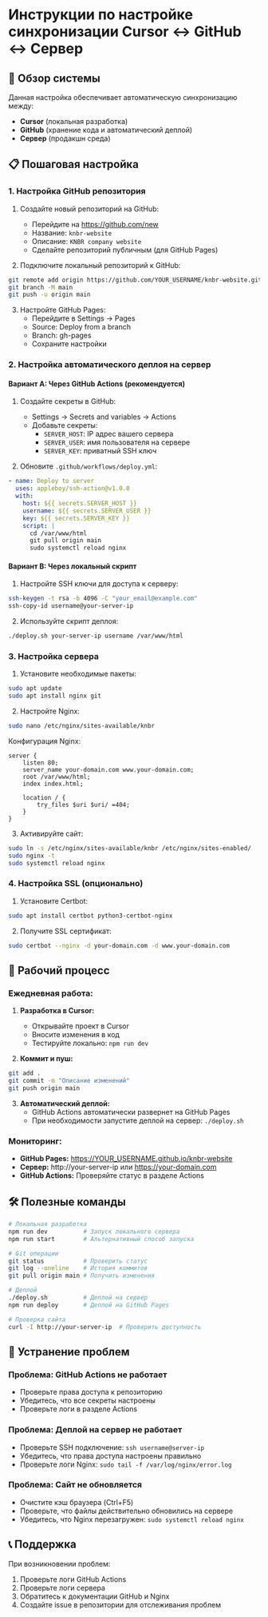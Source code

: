 # Инструкции по настройке синхронизации Cursor ↔ GitHub ↔ Сервер

## 🎯 Обзор системы

Данная настройка обеспечивает автоматическую синхронизацию между:
- **Cursor** (локальная разработка)
- **GitHub** (хранение кода и автоматический деплой)
- **Сервер** (продакшн среда)

## 📋 Пошаговая настройка

### 1. Настройка GitHub репозитория

1. Создайте новый репозиторий на GitHub:
   - Перейдите на https://github.com/new
   - Название: `knbr-website`
   - Описание: `KNBR company website`
   - Сделайте репозиторий публичным (для GitHub Pages)

2. Подключите локальный репозиторий к GitHub:
```bash
git remote add origin https://github.com/YOUR_USERNAME/knbr-website.git
git branch -M main
git push -u origin main
```

3. Настройте GitHub Pages:
   - Перейдите в Settings → Pages
   - Source: Deploy from a branch
   - Branch: gh-pages
   - Сохраните настройки

### 2. Настройка автоматического деплоя на сервер

#### Вариант A: Через GitHub Actions (рекомендуется)

1. Создайте секреты в GitHub:
   - Settings → Secrets and variables → Actions
   - Добавьте секреты:
     - `SERVER_HOST`: IP адрес вашего сервера
     - `SERVER_USER`: имя пользователя на сервере
     - `SERVER_KEY`: приватный SSH ключ

2. Обновите `.github/workflows/deploy.yml`:
```yaml
- name: Deploy to server
  uses: appleboy/ssh-action@v1.0.0
  with:
    host: ${{ secrets.SERVER_HOST }}
    username: ${{ secrets.SERVER_USER }}
    key: ${{ secrets.SERVER_KEY }}
    script: |
      cd /var/www/html
      git pull origin main
      sudo systemctl reload nginx
```

#### Вариант B: Через локальный скрипт

1. Настройте SSH ключи для доступа к серверу:
```bash
ssh-keygen -t rsa -b 4096 -C "your_email@example.com"
ssh-copy-id username@your-server-ip
```

2. Используйте скрипт деплоя:
```bash
./deploy.sh your-server-ip username /var/www/html
```

### 3. Настройка сервера

1. Установите необходимые пакеты:
```bash
sudo apt update
sudo apt install nginx git
```

2. Настройте Nginx:
```bash
sudo nano /etc/nginx/sites-available/knbr
```

Конфигурация Nginx:
```nginx
server {
    listen 80;
    server_name your-domain.com www.your-domain.com;
    root /var/www/html;
    index index.html;

    location / {
        try_files $uri $uri/ =404;
    }
}
```

3. Активируйте сайт:
```bash
sudo ln -s /etc/nginx/sites-available/knbr /etc/nginx/sites-enabled/
sudo nginx -t
sudo systemctl reload nginx
```

### 4. Настройка SSL (опционально)

1. Установите Certbot:
```bash
sudo apt install certbot python3-certbot-nginx
```

2. Получите SSL сертификат:
```bash
sudo certbot --nginx -d your-domain.com -d www.your-domain.com
```

## 🔄 Рабочий процесс

### Ежедневная работа:

1. **Разработка в Cursor:**
   - Открывайте проект в Cursor
   - Вносите изменения в код
   - Тестируйте локально: `npm run dev`

2. **Коммит и пуш:**
```bash
git add .
git commit -m "Описание изменений"
git push origin main
```

3. **Автоматический деплой:**
   - GitHub Actions автоматически развернет на GitHub Pages
   - При необходимости запустите деплой на сервер: `./deploy.sh`

### Мониторинг:

- **GitHub Pages:** https://YOUR_USERNAME.github.io/knbr-website
- **Сервер:** http://your-server-ip или https://your-domain.com
- **GitHub Actions:** Проверяйте статус в разделе Actions

## 🛠️ Полезные команды

```bash
# Локальная разработка
npm run dev          # Запуск локального сервера
npm run start        # Альтернативный способ запуска

# Git операции
git status           # Проверить статус
git log --oneline    # История коммитов
git pull origin main # Получить изменения

# Деплой
./deploy.sh          # Деплой на сервер
npm run deploy       # Деплой на GitHub Pages

# Проверка сайта
curl -I http://your-server-ip  # Проверить доступность
```

## 🚨 Устранение проблем

### Проблема: GitHub Actions не работает
- Проверьте права доступа к репозиторию
- Убедитесь, что все секреты настроены
- Проверьте логи в разделе Actions

### Проблема: Деплой на сервер не работает
- Проверьте SSH подключение: `ssh username@server-ip`
- Убедитесь, что права доступа настроены правильно
- Проверьте логи Nginx: `sudo tail -f /var/log/nginx/error.log`

### Проблема: Сайт не обновляется
- Очистите кэш браузера (Ctrl+F5)
- Проверьте, что файлы действительно обновились на сервере
- Убедитесь, что Nginx перезагружен: `sudo systemctl reload nginx`

## 📞 Поддержка

При возникновении проблем:
1. Проверьте логи GitHub Actions
2. Проверьте логи сервера
3. Обратитесь к документации GitHub и Nginx
4. Создайте issue в репозитории для отслеживания проблем
